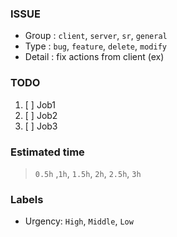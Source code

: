### ISSUE
- Group : `client`, `server`, `sr`, `general`
- Type : `bug`, `feature`, `delete`, `modify`
- Detail : fix actions from client (ex)

### TODO
1. [ ] Job1
2. [ ] Job2
3. [ ] Job3

### Estimated time
> `0.5h` ,`1h`, `1.5h`, `2h`, `2.5h`, `3h`

### Labels
- Urgency: `High`, `Middle`, `Low`
